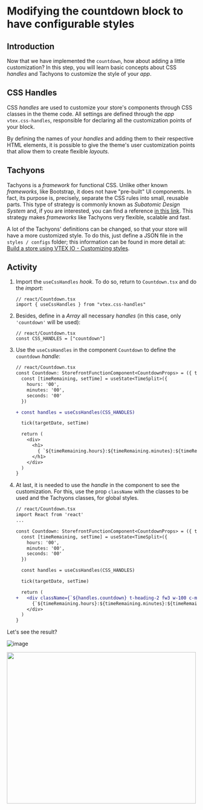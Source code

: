 # Modifying the countdown block to have configurable styles

## Introduction

Now that we have implemented the `countdown`, how about adding a little customization? In this step, you will learn basic concepts about CSS _handles_ and Tachyons to customize the style of your _app_.

## CSS Handles

CSS _handles_ are used to customize your store's components through CSS classes in the theme code. All settings are defined through the _app_ `vtex.css-handles`, responsible for declaring all the customization points of your block.

By defining the names of your _handles_ and adding them to their respective HTML elements, it is possible to give the theme's user customization points that allow them to create flexible _layouts_.

## Tachyons

Tachyons is a _framework_ for functional CSS. Unlike other known _frameworks_, like Bootstrap, it does not have "pre-built" UI components. In fact, its purpose is, precisely, separate the CSS rules into small, reusable parts. This type of strategy is commonly known as _Subatomic Design System_ and, if you are interested, you can find a reference [in this link](https://daneden.me/2018/01/05/subatomic-design-systems/). This strategy makes _frameworks_ like Tachyons very flexible, scalable and fast.

A lot of the Tachyons' definitions can be changed, so that your store will have a more customized style. To do this, just define a JSON file in the `styles / configs` folder; this information can be found in more detail at: [Build a store using VTEX IO - Customizing styles](https://help.vtex.com/tracks/build-a-store-using-vtex-io--5qJr8BIQXAKec9CpBWrTNv/6L2qQHU5kwbmTSiYl4MCuD).

## Activity

1. Import the `useCssHandles` _hook_. To do so, return to `Countdown.tsx` and do the _import_:

   ```tsx
   // react/Countdown.tsx
   import { useCssHandles } from "vtex.css-handles"
   ```

2. Besides, define in a _Array_ all necessary _handles_ (in this case, only `'countdown'` will be used):

   ```tsx
   // react/Countdown.tsx
   const CSS_HANDLES = ["countdown"]
   ```

3. Use the `useCssHandles` in the component `Countdown` to define the `countdown` _handle_:

   ```diff
   // react/Countdown.tsx
   const Countdown: StorefrontFunctionComponent<CountdownProps> = ({ targetDate = DEFAULT_TARGET_DATE }) => {
     const [timeRemaining, setTime] = useState<TimeSplit>({
       hours: '00',
       minutes: '00',
       seconds: '00'
     })

   + const handles = useCssHandles(CSS_HANDLES)

     tick(targetDate, setTime)

     return (
       <div>
         <h1>
           { `${timeRemaining.hours}:${timeRemaining.minutes}:${timeRemaining.seconds}` }
         </h1>
       </div>
     )
   }
   ```

4. At last, it is needed to use the _handle_ in the component to see the customization. For this, use the prop `className` with the classes to be used and the Tachyons classes, for global styles.

   ```diff
   // react/Countdown.tsx
   import React from 'react'
   ...

   const Countdown: StorefrontFunctionComponent<CountdownProps> = ({ targetDate = DEFAULT_TARGET_DATE }) => {
     const [timeRemaining, setTime] = useState<TimeSplit>({
       hours: '00',
       minutes: '00',
       seconds: '00'
     })

     const handles = useCssHandles(CSS_HANDLES)

     tick(targetDate, setTime)

     return (
   +   <div className={`${handles.countdown} t-heading-2 fw3 w-100 c-muted-1 db tc`}>
         {`${timeRemaining.hours}:${timeRemaining.minutes}:${timeRemaining.seconds}`}
       </div>
     )
   }
   ```

Let's see the result?

![image](https://user-images.githubusercontent.com/19495917/75475280-457cab80-5977-11ea-938e-d3c2b532e891.png)

<img src="https://user-images.githubusercontent.com/19495917/75475388-7a88fe00-5977-11ea-9d35-c13482f1e61c.gif" width="500" height="400"/>

